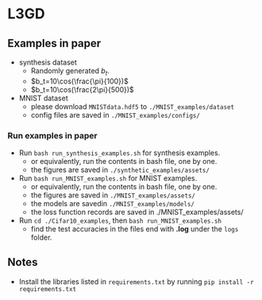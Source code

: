 # L3GD

## Examples in paper

- synthesis dataset
  - Randomly generated $b_t$. 
  - $b_t=10\cos(\frac{\pi}{100})$
  - $b_t=10\cos(\frac{2\pi}{500})$
- MNIST dataset
  - please download `MNISTdata.hdf5` to `./MNIST_examples/dataset`
  - config files are saved in `./MNIST_examples/configs/` 


### Run examples in paper

- Run `bash run_synthesis_examples.sh` for synthesis examples.
  - or equivalently, run the contents in bash file, one by one.
  - the figures are saved in `./synthetic_examples/assets/`
- Run `bash run_MNIST_examples.sh` for MNIST examples.
  - or equivalently, run the contents in bash file, one by one.
  - the figures are saved in `./MNIST_examples/assets/`
  - the models are savedin `./MNIST_examples/models/`
  - the loss function records are saved in ./MNIST_examples/assets/
- Run `cd ./Cifar10_examples`, then `bash run_MNIST_examples.sh`
  - find the test accuracies in the files end with **.log** under the `logs` folder.

## Notes

- Install the libraries listed in `requirements.txt` by running `pip install -r requirements.txt`
